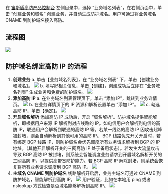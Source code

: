 
在 [宙斯盾高防产品控制台](https://console.cloud.tencent.com/gamesec) 左侧目录中，选择 “业务域名列表”，在右侧页面中，单击 “创建业务和域名” 创建业务，并自动生成防护域名。用户可通过将业务域名 CNAME 到防护域名接入高防。

## 流程图
![](https://main.qcloudimg.com/raw/320d44047dc9745f8d802bbe595b6a17.png)

## 防护域名绑定高防 IP 的流程
1. **创建业务**
a. 单击【业务域名列表】，在 “业务域名列表” 下，单击【创建业务和域名】。
![](https://main.qcloudimg.com/raw/8adb735190cf3de61c4a69cfc8909267.png)
b. 填写好相关信息，单击【创建】，创建成功后立即在 “业务域名列表” 生成业务和免费的防护域名。
![](https://i.imgur.com/zDVWn1s.png)
2. **添加高防 IP**
a. 在业务域名列表管理页下，单击 “添加  IP”，跳转到业务详情页。
![](https://main.qcloudimg.com/raw/560c74e113214a9c14d3ecfbc3b07feb.png)
b. 在业务详情页下的 IP 资源和解析设置单击 “添加 IP”。
![](https://main.qcloudimg.com/raw/e51fa8689331b2f8d988d4f43df6f45f.png)
c. 勾选高防 IP，单击【确定】。
![](https://main.qcloudimg.com/raw/a877571f1e116d6d84c2c9db257ba9d0.png)
3. **开启域名解析**
添加高防 IP 成功后，开启 “域名解析”。防护域名提供智能解析，即根据用户来源 IP 解析到对应线路的 IP。如电信用户会解析到电信的高防 IP，联通用户会解析到联通的高防 IP 等。若某一线路的高防 IP 因攻击超峰被封堵，则会自动解析到其他可用的高防 IP。
BGP 线路优先开关开启时，若有绑定 BGP 线路 IP，则防护域名会优先调度所有业务请求解析到 BGP 的 IP 地址。（其他开启解析开关的三网高防 IP 处于备用状态）。若发生大流量攻击导致 BGP 高防 IP 被封堵，则系统会智能调度业务请求到开启域名解析开关的三网高防 IP，以提供高带宽防护能力。若 BGP 高防 IP 解除封堵，则系统会恢复将所有业务请求调度到 BGP 高防 IP。
![](
https://main.qcloudimg.com/raw/c4fe42c57e03c2f9ac8b6f6df3c36fa3.png)
4. **主域名 CNAME 到防护域名**
线路解析开启后，业务主域名可通过 CNAME 到防护域名，智能解析到高防 IP。
![](https://main.qcloudimg.com/raw/a93b477dcca08bfc6a529dcbd55f0033.png)
用户验证，比如在本地用 ping 或者 nslookup 方式检查是否域名能够解析到高防 IP。
![](https://i.imgur.com/tEpFPiZ.png)
